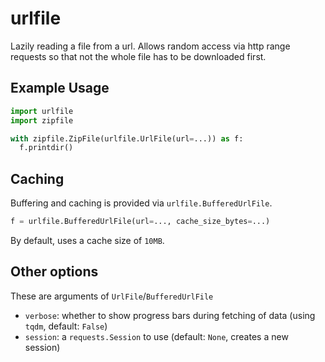 # urlfile

Lazily reading a file from a url.
Allows random access via http range requests so that not the whole file has to be downloaded first.

## Example Usage

```python
import urlfile
import zipfile

with zipfile.ZipFile(urlfile.UrlFile(url=...)) as f:
  f.printdir()
```

## Caching
Buffering and caching is provided via `urlfile.BufferedUrlFile`.

```python
f = urlfile.BufferedUrlFile(url=..., cache_size_bytes=...)
```

By default, uses a cache size of `10MB`.
## Other options
These are arguments of `UrlFile`/`BufferedUrlFile`
* ```verbose```: whether to show progress bars during fetching of data (using `tqdm`, default: `False`)
* ```session```: a `requests.Session` to use (default: `None`, creates a new session) 